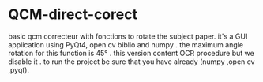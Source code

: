 # QCM-direct-corect
basic qcm correcteur with fonctions to rotate the subject paper.
it's a  GUI application using PyQt4, open cv biblio and numpy .
the maximum angle rotation for this function is 45° .
this version content OCR procedure but we disable it .
to run the project be sure  that you have already (numpy ,open cv ,pyqt). 
